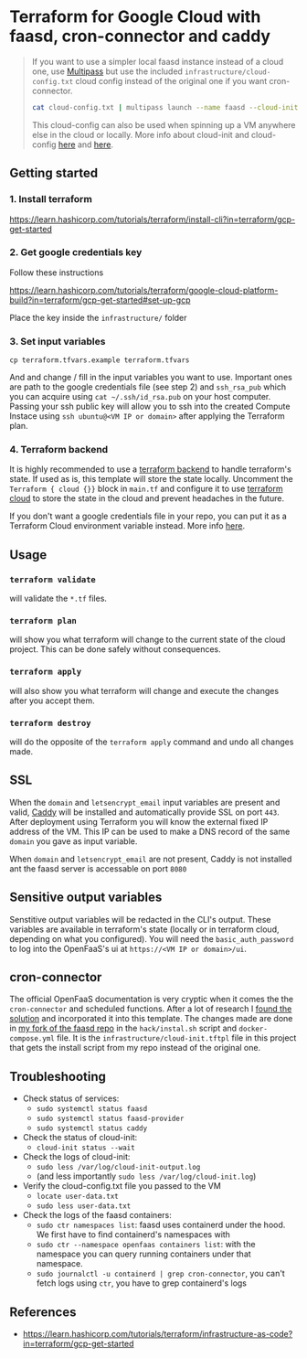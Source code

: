 # Terraform for Google Cloud with faasd, cron-connector and caddy

> If you want to use a simpler local faasd instance instead of a cloud one, use [Multipass](<https://github.com/openfaas/faasd/blob/master/docs/MULTIPASS.md>) but use the included `infrastructure/cloud-config.txt` cloud config instead of the original one if you want cron-connector. 
> ```bash
> cat cloud-config.txt | multipass launch --name faasd --cloud-init -
> ```
> 
> This cloud-config can also be used when spinning up a VM anywhere else in the cloud or locally. More info about cloud-init and cloud-config [here](https://help.ubuntu.com/community/CloudInit) and [here](https://cloudinit.readthedocs.io/en/latest/topics/format.html).

## Getting started

### 1. Install terraform

<https://learn.hashicorp.com/tutorials/terraform/install-cli?in=terraform/gcp-get-started>

### 2. Get google credentials key

Follow these instructions

<https://learn.hashicorp.com/tutorials/terraform/google-cloud-platform-build?in=terraform/gcp-get-started#set-up-gcp>

Place the key inside the `infrastructure/` folder

### 3. Set input variables

`cp terraform.tfvars.example terraform.tfvars`

And and change / fill in the input variables you want to use. Important ones are path to the google credentials file (see step 2) and `ssh_rsa_pub` which you can acquire using `cat ~/.ssh/id_rsa.pub` on your host computer. Passing your ssh public key will allow you to ssh into the created Compute Instace using `ssh ubuntu@<VM IP or domain>` after applying the Terraform plan.

### 4. Terraform backend

It is highly recommended to use a [terraform backend](https://www.terraform.io/language/settings/backends) to handle terraform's state. If used as is, this template will store the state locally. Uncomment the `Terraform { cloud {}}` block in `main.tf` and configure it to use [terraform cloud](https://www.terraform.io/language/settings/terraform-cloud) to store the state in the cloud and prevent headaches in the future.

If you don't want a google credentials file in your repo, you can put it as a Terraform Cloud environment variable instead. More info [here](https://registry.terraform.io/providers/hashicorp/google/latest/docs/guides/getting_started#adding-credentials).

## Usage

### `terraform validate`

will validate the `*.tf` files.

### `terraform plan`

will show you what terraform will change to the current state of the cloud project. This can be done safely without consequences.

### `terraform apply`

will also show you what terraform will change and execute the changes after you accept them.

### `terraform destroy`

will do the opposite of the `terraform apply` command and undo all changes made.

## SSL

When the `domain` and `letsencrypt_email` input variables are present and valid, [Caddy](https://caddyserver.com/) will be installed and automatically provide SSL on port `443`. After deployment using Terraform you will know the external fixed IP address of the VM. This IP can be used to make a DNS record of the same `domain` you gave as input variable.

When `domain` and `letsencrypt_email` are not present, Caddy is not installed ant the faasd server is accessable on port `8080`

## Sensitive output variables

Senstitive output variables will be redacted in the CLI's output. These variables are available in terraform's state (locally or in terraform cloud, depending on what you configured). You will need the `basic_auth_password` to log into the OpenFaaS's ui at `https://<VM IP or domain>/ui`.

## cron-connector

The official OpenFaaS documentation is very cryptic when it comes the the `cron-connector` and scheduled functions. After a lot of research I [found the solution](https://libraries.io/go/github.com%2Fopenfaas-incubator%2Fcron-connector) and incorporated it into this template. The changes made are done in [my fork of the faasd repo](https://github.com/DriesCruyskens/faasd) in the `hack/instal.sh` script and `docker-compose.yml` file. It is the `infrastructure/cloud-init.tftpl` file in this project that gets the install script from my repo instead of the  original one.

## Troubleshooting

- Check status of services:
  - `sudo systemctl status faasd`
  - `sudo systemctl status faasd-provider`
  - `sudo systemctl status caddy`
- Check the status of cloud-init: 
  - `cloud-init status --wait`
- Check the logs of cloud-init: 
  - `sudo less /var/log/cloud-init-output.log`  
  - (and less importantly `sudo less /var/log/cloud-init.log`)
- Verify the cloud-config.txt file you passed to the VM
  - `locate user-data.txt`
  - `sudo less user-data.txt`
- Check the logs of the faasd containers:
  - `sudo ctr namespaces list`: faasd uses containerd under the hood. We first have to find containerd's namespaces with
  - `sudo ctr --namespace openfaas containers list`: with the namespace you can query running containers under that namespace.
  - `sudo journalctl -u containerd | grep cron-connector`, you can't fetch logs using `ctr`, you have to grep containerd's logs

## References

- <https://learn.hashicorp.com/tutorials/terraform/infrastructure-as-code?in=terraform/gcp-get-started>
